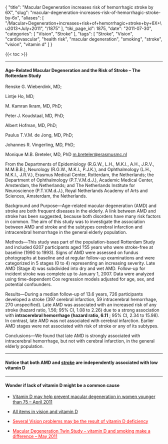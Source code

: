 {
    "title": "Macular Degeneration increases risk of hemorrhagic stroke by 6X",
    "slug": "macular-degeneration-increases-risk-of-hemorrhagic-stroke-by-6x",
    "aliases": [
        "/Macular+Degeneration+increases+risk+of+hemorrhagic+stroke+by+6X+\u2013+July+2011",
        "/1875"
    ],
    "tiki_page_id": 1875,
    "date": "2011-07-30",
    "categories": [
        "Vision",
        "Stroke"
    ],
    "tags": [
        "Stroke",
        "Vision",
        "cardiovascular",
        "health risk",
        "macular degeneration",
        "smoking",
        "stroke",
        "vision",
        "vitamin d"
    ]
}


{{< toc >}}

---

#### Age-Related Macular Degeneration and the Risk of Stroke – The Rotterdam Study

Renske G. Wieberdink, MD;

Lintje Ho, MD;

M. Kamran Ikram, MD, PhD;

Peter J. Koudstaal, MD, PhD;

Albert Hofman, MD, PhD;

Paulus T.V.M. de Jong, MD, PhD;

Johannes R. Vingerling, MD, PhD;

Monique M.B. Breteler, MD, PhD m.breteler@erasmusmc.nl

From the Departments of Epidemiology (R.G.W., L.H., M.K.I., A.H., J.R.V., M.M.B.B.), Neurology (R.G.W., M.K.I., P.J.K.), and Ophthalmology (L.H., M.K.I., J.R.V.), Erasmus Medical Center, Rotterdam, the Netherlands; the Department of Ophthalmology (P.T.V.M.d.J.), Academic Medical Center, Amsterdam, the Netherlands; and The Netherlands Institute for Neuroscience (P.T.V.M.d.J.), Royal Netherlands Academy of Arts and Sciences, Amsterdam, the Netherlands.

Background and Purpose—Age-related macular degeneration (AMD) and stroke are both frequent diseases in the elderly. A link between AMD and stroke has been suggested, because both disorders have many risk factors in common. The aim of this study was to investigate the association between AMD and stroke and the subtypes cerebral infarction and intracerebral hemorrhage in the general elderly population.

Methods—This study was part of the population-based Rotterdam Study and included 6207 participants aged ?55 years who were stroke-free at baseline (1990 to 1993). Signs of AMD were assessed on fundus photographs at baseline and at regular follow-up examinations and were categorized in 5 stages (0 to 4) representing an increasing severity. Late AMD (Stage 4) was subdivided into dry and wet AMD. Follow-up for incident stroke was complete up to January 1, 2007. Data were analyzed using time-dependent Cox regression models adjusted for age, sex, and potential confounders.

Results—During a median follow-up of 13.6 years, 726 participants developed a stroke (397 cerebral infarction, 59 intracerebral hemorrhage, 270 unspecified). Late AMD was associated with an increased risk of any stroke (hazard ratio, 1.56; 95% CI, 1.08 to 2.26) due to a strong association with  **intracerebral hemorrhage (hazard ratio, 6.11** ; 95% CI, 2.34 to 15.98). In contrast, late AMD was not associated with cerebral infarction. Earlier AMD stages were not associated with risk of stroke or any of its subtypes.

Conclusions—We found that late AMD is strongly associated with intracerebral hemorrhage, but not with cerebral infarction, in the general elderly population.

---

#### Notice that both AMD and [stroke](/categories/stroke) are independently associated with low vitamin D

---

#### Wonder if lack of vitamin D might be a common cause

* [Vitamin D may help prevent macular degeneration in women younger than 75 – April 2011](/posts/vitamin-d-may-help-prevent-macular-degeneration-in-women-younger-than-75)

* [All items in vision and vitamin D](https://www.VitaminDWiki.com/tiki-browse_categories.php?parentId=70&sort_mode=created_desc)

* <a href="/posts/several-vision-problems-may-be-the-result-of-vitamin-d-deficiency" style="color: red; text-decoration: underline;" title="This link has an unknown page_id: 670">Several Vision problems may be the result of vitamin D deficiency</a>

* <a href="/posts/macular-degeneration-twin-study-vitamin-d-and-smoking-make-a-difference" style="color: red; text-decoration: underline;" title="This link has an unknown page_id: 1685">Macular Degeneration Twin Study – vitamin D and smoking make a difference – May 2011</a>